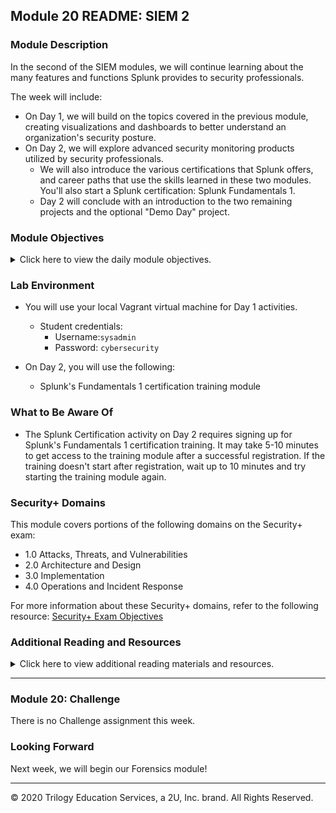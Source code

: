 ## Module 20 README: SIEM 2

### Module Description

In the second of the SIEM modules, we will continue learning about the many features and functions Splunk provides to security professionals.

The week will include: 

- On Day 1, we will build on the topics covered in the previous module, creating visualizations and dashboards to better understand an organization's security posture.
- On Day 2, we will explore advanced security monitoring products utilized by security professionals.
  - We will also introduce the various certifications that Splunk offers, and career paths that use the skills learned in these two modules. You'll also start a Splunk certification: Splunk Fundamentals 1.
  - Day 2 will conclude with an introduction to the two remaining projects and the optional "Demo Day" project.


### Module Objectives 

<details>
    <summary>Click here to view the daily module objectives.</summary>

  <br>

- **Day 1:** Splunk Dashboards and Visualizations

  - Create visualizations of single- and multiple-value searches. 

  - Use the `geostats` and `iplocation` commands to add location-based visualizations to searches. 

  - Combine multiple visualizations in a single dashboard. 

  - Modify dashboards with time range input and drilldown capabilities.
- **Day 2:** Advanced Security Monitoring Tools


  - Differentiate between various advanced security monitoring solutions, such as SOARs, UBAs, and UEBAs, and determine which is appropriate for specific security situations.

  - Work towards a Splunk certification using the Splunk Fundamentals eLearning program. 
  - Introduction to the two remaining projects and the optional "Demo Day" project.

</details>


### Lab Environment

- You will use your local Vagrant virtual machine for Day 1 activities. 

  - Student credentials:
    - Username:`sysadmin`
    - Password: `cybersecurity`
  
 - On Day 2, you will use the following:  

   - Splunk's Fundamentals 1 certification training module 


### What to Be Aware Of


- The Splunk Certification activity on Day 2 requires signing up for Splunk's Fundamentals 1 certification training. It may take 5-10 minutes to get access to the training module after a successful registration. If the training doesn't start after registration, wait up to 10 minutes and try starting the training module again.

### Security+ Domains

This module covers portions of the following domains on the Security+ exam:

- 1.0 Attacks, Threats, and Vulnerabilities 
- 2.0 Architecture and Design 
- 3.0 Implementation
- 4.0 Operations and Incident Response 

For more information about these Security+ domains, refer to the following resource: [Security+ Exam Objectives](https://comptiacdn.azureedge.net/webcontent/docs/default-source/exam-objectives/comptia-security-sy0-601-exam-objectives-(2-0).pdf?sfvrsn=8c5889ff_2)



### Additional Reading and Resources

<details> 
<summary> Click here to view additional reading materials and resources. </summary>
</br>

These are provided as optional, recommended resources to supplement the concepts covered in this module.


- **Day 1 Resources**

  - [Splunk: Visualization Reference](https://docs.splunk.com/Documentation/Splunk/8.0.6/Viz/Visualizationreference)
  - [Splunk: Dashboard Tutorial](https://docs.splunk.com/Documentation/Splunk/8.0.6/SearchTutorial/Aboutdashboards#:~:text=Dashboards%20are%20views%20that%20are,are%20usually%20connected%20to%20reports.&text=The%20Dashboard%20Editor%20is%20useful,quickly%20add%20to%20a%20dashboard.)

- **Day 2 Resources**

  - [Splunk: Enterprise Security](https://www.splunk.com/en_us/software/enterprise-security.html)
  - [Splunk: Training](https://www.splunk.com/en_us/training.html)


</details>

---

### Module 20: Challenge

There is no Challenge assignment this week.

### Looking Forward 

Next week, we will begin our Forensics module!

---


© 2020 Trilogy Education Services, a 2U, Inc. brand. All Rights Reserved.    
